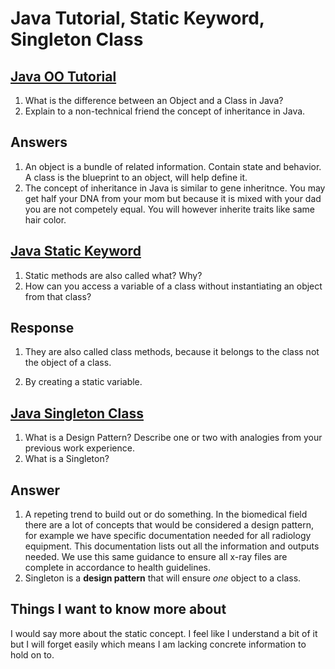 # Java Tutorial, Static Keyword, Singleton Class

## [Java OO Tutorial](https://docs.oracle.com/javase/tutorial/java/concepts/)

1. What is the difference between an Object and a Class in Java?
2. Explain to a non-technical friend the concept of inheritance in Java.

## Answers

1. An object is a bundle of related information. Contain state and behavior. A class is the blueprint to an object, will help define it.
2. The concept of inheritance in Java is similar to gene inheritnce. You may get half your DNA from your mom but because it is mixed with your dad you are not competely equal. You will however inherite traits like same hair color.

## [Java Static Keyword](https://www.programiz.com/java-programming/static-keyword)

1. Static methods are also called what? Why?
2. How can you access a variable of a class without instantiating an object from that class?

## Response

1. They are also called class methods, because it belongs to the class not the object of a class.

2. By creating a static variable.

## [Java Singleton Class](https://www.programiz.com/java-programming/singleton)

1. What is a Design Pattern? Describe one or two with analogies from your previous work experience.
2. What is a Singleton?

## Answer

1. A repeting trend to build out or do something. In the biomedical field there are a lot of concepts that would be considered a design pattern, for example we have specific documentation needed for all radiology equipment. This documentation lists out all the information and outputs needed. We use this same guidance to ensure all x-ray files are complete in accordance to health guidelines.
2. Singleton is a **design pattern** that will ensure *one* object to a class.

## Things I want to know more about

I would say more about the static concept. I feel like I understand a bit of it but I will forget easily which means I am lacking concrete information to hold on to.
